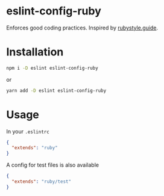 # eslint-config-ruby

Enforces good coding practices. Inspired by [rubystyle.guide](https://rubystyle.guide).

# Installation

```bash
npm i -D eslint eslint-config-ruby
```

or 

```bash
yarn add -D eslint eslint-config-ruby
```

# Usage

In your `.eslintrc`

```json
{
  "extends": "ruby"
}
```

A config for test files is also available

```json
{
  "extends": "ruby/test"
}
```